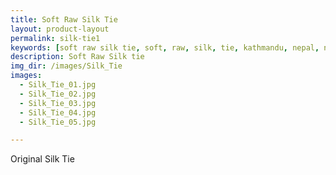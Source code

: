 ```yaml
---
title: Soft Raw Silk Tie
layout: product-layout
permalink: silk-tie1
keywords: [soft raw silk tie, soft, raw, silk, tie, kathmandu, nepal, nepalese, handloom, thamel]
description: Soft Raw Silk tie
img_dir: /images/Silk_Tie
images:
  - Silk_Tie_01.jpg
  - Silk_Tie_02.jpg
  - Silk_Tie_03.jpg
  - Silk_Tie_04.jpg
  - Silk_Tie_05.jpg

---
```

Original Silk Tie
